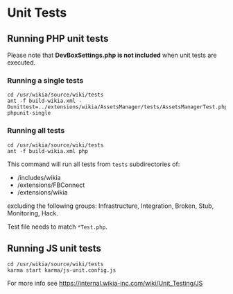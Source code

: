 # Unit Tests

## Running PHP unit tests

Please note that **DevBoxSettings.php is not included** when unit tests are executed.

### Running a single tests

```
cd /usr/wikia/source/wiki/tests
ant -f build-wikia.xml -Dunittest=../extensions/wikia/AssetsManager/tests/AssetsManagerTest.php phpunit-single
```

### Running all tests

```
cd /usr/wikia/source/wiki/tests
ant -f build-wikia.xml php
```

This command will run all tests from ``tests`` subdirectories of:

* /includes/wikia
* /extensions/FBConnect
* /extensions/wikia

excluding the following groups: Infrastructure, Integration, Broken, Stub, Monitoring, Hack.

Test file needs to match ``*Test.php``.

## Running JS unit tests

```
cd /usr/wikia/source/wiki/tests
karma start karma/js-unit.config.js
```

For more info see
https://internal.wikia-inc.com/wiki/Unit_Testing/JS
